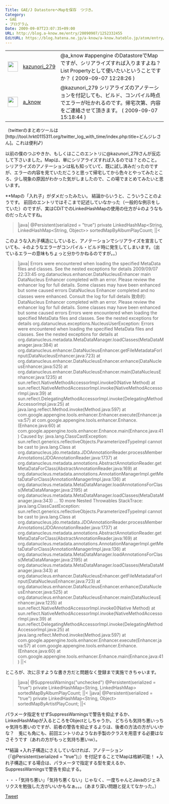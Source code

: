 ```yaml
---
Title: GAE/J DatastoreへMapを保存　つづき。
Category:
- GAE
- プログラム
Date: 2009-09-07T23:07:35+09:00
URL: http://blog.a-know.me/entry/20090907/1252332455
EditURL: https://blog.hatena.ne.jp/a-know/a-know.hateblo.jp/atom/entry/12921228815727979959
---
```



<table><tbody><tr><td><a href="http://twitter.com/kazunori_279"><img src="//a3.twimg.com/profile_images/393838605/portrait_normal.JPG" width="32" border="0" /></a></td><td><a href="http://twitter.com/kazunori_279/status/3811445407">kazunori_279</a></td><td>@a_know #appengine のDatastoreでMapですが、シリアライズすれば入りますよね？ List Propertyとして使いたいということですか？ ( 2009-09-07 12:28:26 )</td></tr><tr><td><a href="http://twitter.com/a_know"><img src="//a1.twimg.com/profile_images/305355464/IMG_0173_r_normal.JPG" width="32" border="0" /></a></td><td><a href="http://twitter.com/a_know/status/3813934097">a_know</a></td><td>@kazunori_279 シリアライズのアノテーションを付記しても、ビルド、コンパイル時点でエラーが吐かれるのです。帰宅次第、内容をご連絡させて頂きます。 ( 2009-09-07 15:18:44 )</td></tr></tbody></table>
（twitterのまとめツールは　[http://tool.hrkt0115311.org/twitter_log_with_time/index.php:title=どんジレさん]。これは便利♪）


以前の僕のつぶやきか、もしくはここのエントリに@kazunori_279さんが反応して下さいました。Mapは、単にシリアライズすれば入るのでは？とのこと。
シリアライズのアノテーションは私も知っていて、既に試し済みだったのですが、エラーの内容を見ていただこうと思って帰宅してから色々とやってみたところ、少し現象の原因がわかった気がしましたので、この場でまとめてみたいと思います。


**Mapの「入れ子」がダメだったみたい。
結論からいうと、こういうことのようです。
前回のエントリではそこまで記述していなかった（一般的な例示をしていた）のですが、実はCDiTでのLinkedHashMapの使用の仕方が↓のようなものだったんですね。

>|java|
	@Persistent(serialized = "true")
	private LinkedHashMap<String, LinkedHashMap<String, Object>> sortedMapByAlbumPlayCount;
||<

このような入れ子構造にしていると、アノテーションでシリアライズを宣言していても、↓のようなエラーがコンパイル・ビルド時に発生してしまいます。（出ているエラーの意味もちょっと分かりかねるのですが。。）

>|java|
Errors were encountered when loading the specified MetaData files and classes. See the nested exceptions for details
2009/09/07 22:33:45 org.datanucleus.enhancer.DataNucleusEnhancer main
DataNucleus Enhancer completed with an error. Please review the enhancer log for full details. Some classes may have been enhanced but some caused errors
DataNucleus Enhancer completed and no classes were enhanced. Consult the log for full details
致命的: DataNucleus Enhancer completed with an error. Please review the enhancer log for full details. Some classes may have been enhanced but some caused errors
Errors were encountered when loading the specified MetaData files and classes. See the nested exceptions for details
org.datanucleus.exceptions.NucleusUserException: Errors were encountered when loading the specified MetaData files and classes. See the nested exceptions for details
	at org.datanucleus.metadata.MetaDataManager.loadClasses(MetaDataManager.java:384)
	at org.datanucleus.enhancer.DataNucleusEnhancer.getFileMetadataForInput(DataNucleusEnhancer.java:723)
	at org.datanucleus.enhancer.DataNucleusEnhancer.enhance(DataNucleusEnhancer.java:525)
	at org.datanucleus.enhancer.DataNucleusEnhancer.main(DataNucleusEnhancer.java:1235)
	at sun.reflect.NativeMethodAccessorImpl.invoke0(Native Method)
	at sun.reflect.NativeMethodAccessorImpl.invoke(NativeMethodAccessorImpl.java:39)
	at sun.reflect.DelegatingMethodAccessorImpl.invoke(DelegatingMethodAccessorImpl.java:25)
	at java.lang.reflect.Method.invoke(Method.java:597)
	at com.google.appengine.tools.enhancer.Enhancer.execute(Enhancer.java:57)
	at com.google.appengine.tools.enhancer.Enhance.<init>(Enhance.java:60)
	at com.google.appengine.tools.enhancer.Enhance.main(Enhance.java:41)
Caused by: java.lang.ClassCastException: sun.reflect.generics.reflectiveObjects.ParameterizedTypeImpl cannot be cast to java.lang.Class
	at org.datanucleus.jdo.metadata.JDOAnnotationReader.processMemberAnnotations(JDOAnnotationReader.java:1737)
	at org.datanucleus.metadata.annotations.AbstractAnnotationReader.getMetaDataForClass(AbstractAnnotationReader.java:169)
	at org.datanucleus.metadata.annotations.AnnotationManagerImpl.getMetaDataForClass(AnnotationManagerImpl.java:136)
	at org.datanucleus.metadata.MetaDataManager.loadAnnotationsForClass(MetaDataManager.java:2195)
	at org.datanucleus.metadata.MetaDataManager.loadClasses(MetaDataManager.java:343)
	... 10 more
Nested Throwables StackTrace:
java.lang.ClassCastException: sun.reflect.generics.reflectiveObjects.ParameterizedTypeImpl cannot be cast to java.lang.Class
	at org.datanucleus.jdo.metadata.JDOAnnotationReader.processMemberAnnotations(JDOAnnotationReader.java:1737)
	at org.datanucleus.metadata.annotations.AbstractAnnotationReader.getMetaDataForClass(AbstractAnnotationReader.java:169)
	at org.datanucleus.metadata.annotations.AnnotationManagerImpl.getMetaDataForClass(AnnotationManagerImpl.java:136)
	at org.datanucleus.metadata.MetaDataManager.loadAnnotationsForClass(MetaDataManager.java:2195)
	at org.datanucleus.metadata.MetaDataManager.loadClasses(MetaDataManager.java:343)
	at org.datanucleus.enhancer.DataNucleusEnhancer.getFileMetadataForInput(DataNucleusEnhancer.java:723)
	at org.datanucleus.enhancer.DataNucleusEnhancer.enhance(DataNucleusEnhancer.java:525)
	at org.datanucleus.enhancer.DataNucleusEnhancer.main(DataNucleusEnhancer.java:1235)
	at sun.reflect.NativeMethodAccessorImpl.invoke0(Native Method)
	at sun.reflect.NativeMethodAccessorImpl.invoke(NativeMethodAccessorImpl.java:39)
	at sun.reflect.DelegatingMethodAccessorImpl.invoke(DelegatingMethodAccessorImpl.java:25)
	at java.lang.reflect.Method.invoke(Method.java:597)
	at com.google.appengine.tools.enhancer.Enhancer.execute(Enhancer.java:57)
	at com.google.appengine.tools.enhancer.Enhance.<init>(Enhance.java:60)
	at com.google.appengine.tools.enhancer.Enhance.main(Enhance.java:41)
||<


ところが、次に示すような書き方だと問題なく登録まで実施できちゃいます。

>|java|
	@SuppressWarnings("unchecked")
	@Persistent(serialized = "true")
	private LinkedHashMap<String, LinkedHashMap> sortedMapByAlbumPlayCount;
||<
>|java|
	@Persistent(serialized = "true")
	private LinkedHashMap<String, Object> sortedMapByArtistPlayCount;
||<

パラメータ指定をせずSuppressWarningsで警告を抑止するか、LinkedHashMapが入るところをObjectとしちゃうか。
どちらも気持ち悪いっちゃ気持ち悪いのですが、前者の警告を抑止するよりは、後者の方法の方がいいかな？　兎にも角にも、前回エントリのようなお手製のクラスを用意する必要はなさそうです（あれの方がもっと気持ち悪いｗ）。


**結論
+入れ子構造にさえしていなければ、アノテーション（『@Persistent(serialized = "true")』）を付記することでMapは格納可能！
+入れ子構造にする場合は、パラメータで指定する型を変えるか、SuppressWarningsで警告を抑止する。


・・・「気持ち悪い」「気持ち悪くない」じゃなく、一度ちゃんとJavaのジェネリクスを勉強した方がいいかもなぁ。。。（あまり深い問題と捉えてなかった。）



<a href="http://twitter.com/share" class="twitter-share-button" data-count="horizontal" data-via="a_know" data-related="CDiT_info" data-lang="ja">Tweet</a><script type="text/javascript" src="//platform.twitter.com/widgets.js"></script>
